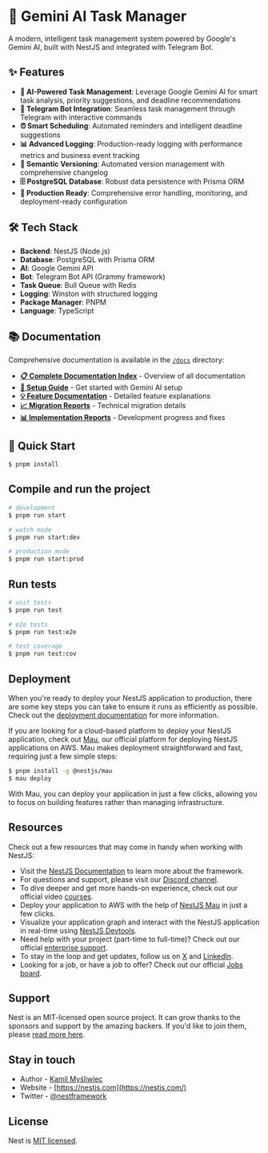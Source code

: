 # 🤖 Gemini AI Task Manager

A modern, intelligent task management system powered by Google's Gemini AI, built with NestJS and integrated with Telegram Bot.

## ✨ Features

- **🤖 AI-Powered Task Management**: Leverage Google Gemini AI for smart task analysis, priority suggestions, and deadline recommendations
- **📱 Telegram Bot Integration**: Seamless task management through Telegram with interactive commands
- **⏰ Smart Scheduling**: Automated reminders and intelligent deadline suggestions
- **📊 Advanced Logging**: Production-ready logging with performance metrics and business event tracking
- **🔄 Semantic Versioning**: Automated version management with comprehensive changelog
- **🗄️ PostgreSQL Database**: Robust data persistence with Prisma ORM
- **🚀 Production Ready**: Comprehensive error handling, monitoring, and deployment-ready configuration

## 🛠️ Tech Stack

- **Backend**: NestJS (Node.js)
- **Database**: PostgreSQL with Prisma ORM
- **AI**: Google Gemini API
- **Bot**: Telegram Bot API (Grammy framework)
- **Task Queue**: Bull Queue with Redis
- **Logging**: Winston with structured logging
- **Package Manager**: PNPM
- **Language**: TypeScript

## 📚 Documentation

Comprehensive documentation is available in the [`/docs`](./docs/) directory:

- **[📋 Complete Documentation Index](./docs/README.md)** - Overview of all documentation
- **[🚀 Setup Guide](./docs/setup/setup-gemini.md)** - Get started with Gemini AI setup
- **[💡 Feature Documentation](./docs/features/)** - Detailed feature explanations
- **[📈 Migration Reports](./docs/migrations/)** - Technical migration details
- **[📊 Implementation Reports](./docs/reports/)** - Development progress and fixes

## 🚀 Quick Start

```bash
$ pnpm install
```

## Compile and run the project

```bash
# development
$ pnpm run start

# watch mode
$ pnpm run start:dev

# production mode
$ pnpm run start:prod
```

## Run tests

```bash
# unit tests
$ pnpm run test

# e2e tests
$ pnpm run test:e2e

# test coverage
$ pnpm run test:cov
```

## Deployment

When you're ready to deploy your NestJS application to production, there are some key steps you can take to ensure it runs as efficiently as possible. Check out the [deployment documentation](https://docs.nestjs.com/deployment) for more information.

If you are looking for a cloud-based platform to deploy your NestJS application, check out [Mau](https://mau.nestjs.com), our official platform for deploying NestJS applications on AWS. Mau makes deployment straightforward and fast, requiring just a few simple steps:

```bash
$ pnpm install -g @nestjs/mau
$ mau deploy
```

With Mau, you can deploy your application in just a few clicks, allowing you to focus on building features rather than managing infrastructure.

## Resources

Check out a few resources that may come in handy when working with NestJS:

- Visit the [NestJS Documentation](https://docs.nestjs.com) to learn more about the framework.
- For questions and support, please visit our [Discord channel](https://discord.gg/G7Qnnhy).
- To dive deeper and get more hands-on experience, check out our official video [courses](https://courses.nestjs.com/).
- Deploy your application to AWS with the help of [NestJS Mau](https://mau.nestjs.com) in just a few clicks.
- Visualize your application graph and interact with the NestJS application in real-time using [NestJS Devtools](https://devtools.nestjs.com).
- Need help with your project (part-time to full-time)? Check out our official [enterprise support](https://enterprise.nestjs.com).
- To stay in the loop and get updates, follow us on [X](https://x.com/nestframework) and [LinkedIn](https://linkedin.com/company/nestjs).
- Looking for a job, or have a job to offer? Check out our official [Jobs board](https://jobs.nestjs.com).

## Support

Nest is an MIT-licensed open source project. It can grow thanks to the sponsors and support by the amazing backers. If you'd like to join them, please [read more here](https://docs.nestjs.com/support).

## Stay in touch

- Author - [Kamil Myśliwiec](https://twitter.com/kammysliwiec)
- Website - [https://nestjs.com](https://nestjs.com/)
- Twitter - [@nestframework](https://twitter.com/nestframework)

## License

Nest is [MIT licensed](https://github.com/nestjs/nest/blob/master/LICENSE).
